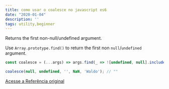```yaml
---
title: como usar o coalesce no javascript es6
date: "2020-01-04"
description: ''
tags: utility,beginner
---
```


Returns the first non-null/undefined argument.

Use `Array.prototype.find()` to return the first non `null`/`undefined` argument.

```js
const coalesce = (...args) => args.find(_ => ![undefined, null].includes(_));
```

```js
coalesce(null, undefined, '', NaN, 'Waldo'); // ""
```


[Acesse a Referência original](http://github.com/30-seconds/)
